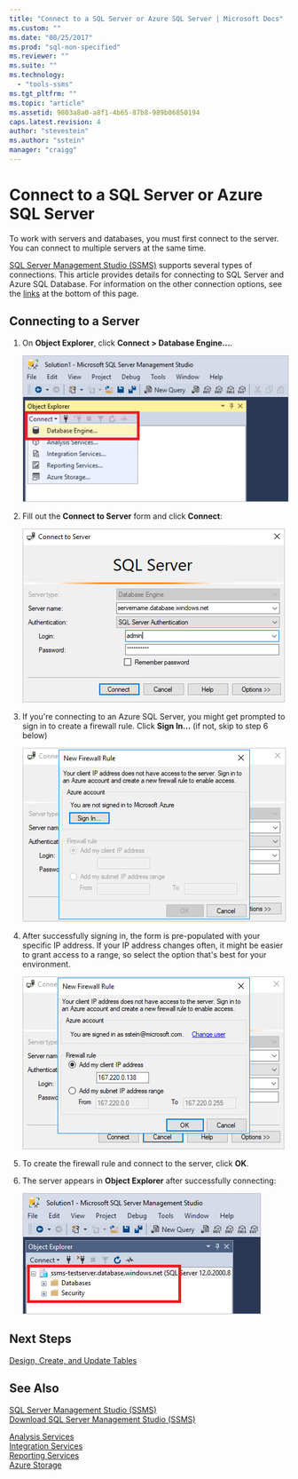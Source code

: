 ```yaml
---
title: "Connect to a SQL Server or Azure SQL Server | Microsoft Docs"
ms.custom: ""
ms.date: "08/25/2017"
ms.prod: "sql-non-specified"
ms.reviewer: ""
ms.suite: ""
ms.technology: 
  - "tools-ssms"
ms.tgt_pltfrm: ""
ms.topic: "article"
ms.assetid: 9803a8a0-a8f1-4b65-87b8-989b06850194
caps.latest.revision: 4
author: "stevestein"
ms.author: "sstein"
manager: "craigg"
---
```

# Connect to a SQL Server or Azure SQL Server

To work with servers and databases, you must first connect to the server. You can connect to multiple servers at the same time.

[SQL Server Management Studio (SSMS)](../download-sql-server-management-studio-ssms.md) supports several types of connections. This article provides details for connecting to SQL Server and Azure SQL Database. For information on the other connection options, see the [links](#see-also) at the bottom of this page.
  
## Connecting to a Server  

1. On **Object Explorer**, click **Connect > Database Engine...**.

   ![connect](../media/connect-to-server/connect-db-engine.png)

1. Fill out the **Connect to Server** form and click **Connect**:

   ![connect to server](../media/connect-to-server/connect.png)

1. If you're connecting to an Azure SQL Server, you might get prompted to sign in to create a firewall rule. Click **Sign In...** (if not, skip to step 6 below)

   ![firewall](../media/connect-to-server/firewall-rule-sign-in.png)

1. After successfully signing in, the form is pre-populated with your specific IP address. If your IP address changes often, it might be easier to grant access to a range, so select the option that's best for your environment. 

   ![firewall](../media/connect-to-server/new-firewall-rule.png)

1. To create the firewall rule and connect to the server, click **OK**.

1. The server appears in **Object Explorer** after successfully connecting:

   ![connected](../media/connect-to-server/connected.png)

## Next Steps

[Design, Create, and Update Tables](../visual-db-tools/design-tables-visual-database-tools.md)

## See Also

[SQL Server Management Studio (SSMS)](../sql-server-management-studio-ssms.md)  
[Download SQL Server Management Studio (SSMS)](../download-sql-server-management-studio-ssms.md)

[Analysis Services](https://docs.microsoft.com/sql/analysis-services/instances/connect-to-analysis-services)  
[Integration Services](https://docs.microsoft.com/sql/integration-services/sql-server-integration-services)  
[Reporting Services](https://docs.microsoft.com/sql/reporting-services/tools/connect-to-a-report-server-in-management-studio)  
[Azure Storage](../f1-help/connect-to-microsoft-azure-storage.md)  
